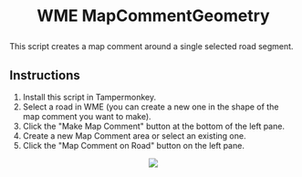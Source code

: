 # <p align="center">WME MapCommentGeometry</p>

This script creates a map comment around a single selected road segment.

## Instructions
1) Install this script in Tampermonkey.
2) Select a road in WME (you can create a new one in the shape of the map comment you want to make).
3) Click the "Make Map Comment" button at the bottom of the left pane.
4) Create a new Map Comment area or select an existing one.
5) Click the "Map Comment on Road" button on the left pane.

<p align="center"><a href="https://raw.githubusercontent.com/YULWaze/WME-MapCommentGeometry/main/WME%20MapCommentGeometry.user.js"><img src="https://i.ibb.co/JzHFKzj/button-install-here.png"></a></p>